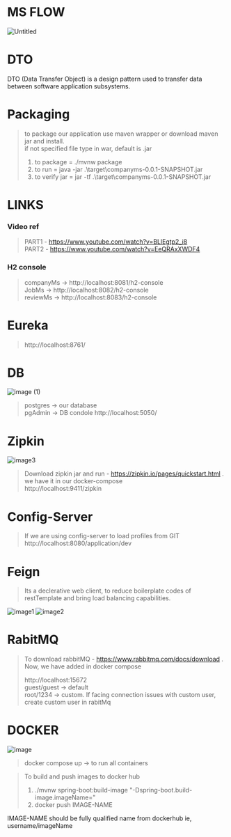 # MS FLOW
![Untitled](https://github.com/fayaz-224/MicroServiceApp/assets/85927635/14869ef7-8fe7-457d-8f4c-bbcba0c017ee)

# DTO
DTO (Data Transfer Object) is a design pattern used to transfer data between software application subsystems.

# Packaging
> to package our application use maven wrapper or download maven jar and install. <br>
> if not specified file type in <packaging>war</packaging>, default is .jar
>
> 1. to package = ./mvnw package
> 2. to run = java -jar .\target\companyms-0.0.1-SNAPSHOT.jar
> 3. to verify jar = jar -tf .\target\companyms-0.0.1-SNAPSHOT.jar

# LINKS
### Video ref
> PART1 - https://www.youtube.com/watch?v=BLlEgtp2_i8 <br>
  PART2 - https://www.youtube.com/watch?v=EeQRAxXWDF4

### H2 console
> companyMs -> http://localhost:8081/h2-console <br>
  JobMs -> http://localhost:8082/h2-console <br>
  reviewMs -> http://localhost:8083/h2-console

# Eureka
> http://localhost:8761/

# DB
![image (1)](https://github.com/user-attachments/assets/088630ef-adeb-4b0d-8905-bf297d168ff9)

> postgres -> our database  <br>
> pgAdmin -> DB condole http://localhost:5050/

# Zipkin
![image3](https://github.com/user-attachments/assets/becdc68a-74d2-4984-997d-ebc624a404c5)

> Download zipkin jar and run - https://zipkin.io/pages/quickstart.html . we have it in our docker-compose  <br>
> http://localhost:9411/zipkin

# Config-Server
> If we are using config-server to load profiles from GIT <br>
> http://localhost:8080/application/dev

# Feign
> Its a declerative web client, to reduce boilerplate codes of restTemplate and bring load balancing capabilities.

![image1](https://github.com/user-attachments/assets/7ea1a4a1-03bf-41ba-814f-afbbe163e762)
![image2](https://github.com/user-attachments/assets/ea6d15f9-40d1-4a57-96cc-9928c2dfd484)

# RabitMQ
> To download rabbitMQ - https://www.rabbitmq.com/docs/download . Now, we have added in docker compose
> 
> http://localhost:15672  <br>
> guest/guest -> default <br>
> root/1234 -> custom. If facing connection issues with custom user, create custom user in rabitMq

# DOCKER
![image](https://github.com/user-attachments/assets/24926fa3-767b-48ae-9d77-f6e96979424a)

> docker compose up  -> to run all containers

> To build and push images to docker hub
> 1. ./mvnw spring-boot:build-image "-Dspring-boot.build- image.imageName=<IMAGE-NAME>" <br>
> 2. docker push IMAGE-NAME

IMAGE-NAME should be fully qualified name from dockerhub ie, username/imageName
